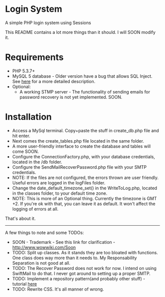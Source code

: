Login System
===========

A simple PHP login system using Sessions

This README contains a lot more things than it should. I will SOON modify it.

Requirements
===========
 - PHP 5.3.7+
 - MySQL 5 database - Older version have a bug that allows SQL Inject. See [here](https://stackoverflow.com/questions/134099/are-pdo-prepared-statements-sufficient-to-prevent-sql-injection) for a more detailed description.
 - Optional:
	- A working STMP server - The functionality of sending emails for password recovery is not yet implemented. SOON.

Installation
===========
 - Access a MySql terminal. Copy+paste the stuff in create_db.php file and hit enter.
 - Next comes the create_tables.php file located in the same folder.
 -  A more user-friendly interface to create the database and tables will come SOON.
 - Configure the ConnectionFactory.php, with your database credentials, located in the /db folder.
 - Configure the SendMailRecoverPassword.php file with your SMTP credentials.
  - NOTE: If the files are not configured, the errors thrown are user friendly. Useful errors are logged in the logFiles folder.
 - Change the date_default_timezone_set() in the WriteToLog.php, located in the classes folder, to your default time zone.
  - NOTE: This is more of an Optional thing. Currently the timezone is GMT +2. If you're ok with that, you can leave it as default. It won't affect the logging of errors at all.

That's about it.

----

A few things to note and some TODOs:
   - SOON - Trademark - See this link for clarification - http://www.wowwiki.com/Soon
   - TODO: Split up classes. As it stands they are too bloated with functions. One class does way more than it needs to.
My Responsability Separation is not good at all.
   - TODO: The Recover Password does not work for now. I intend on using SwiftMail to do that. I never got around to setting up a proper SMTP.
   - TODO: Implement a repository pattern(and probably other stuff) - tutorial [here](http://code.tutsplus.com/tutorials/the-repository-design-pattern--net-35804)
   - TODO: Rewrite CSS. It's all manner of wrong.
